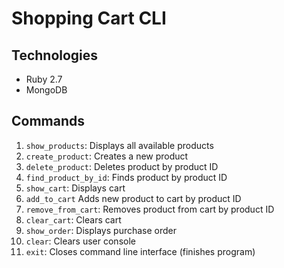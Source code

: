 # Shopping Cart CLI

## Technologies
* Ruby 2.7
* MongoDB
## Commands

1. `show_products`: Displays all available products
2. `create_product`: Creates a new product
3. `delete_product`: Deletes product by product ID
4. `find_product_by_id`: Finds product by product ID
5. `show_cart`: Displays cart
6. `add_to_cart` Adds new product to cart by product ID
7. `remove_from_cart`: Removes product from cart by product ID
8. `clear_cart`: Clears cart
9. `show_order`: Displays purchase order
10. `clear`: Clears user console
11. `exit`: Closes command line interface (finishes program)